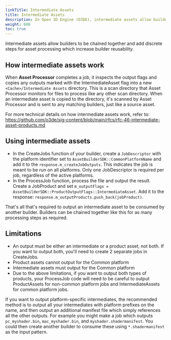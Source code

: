 ```yaml
---
linkTitle: Intermediate Assets
title: Intermediate Assets
description: In Open 3D Engine (O3DE), intermediate assets allow builders to be chained together and add discrete steps for asset processing which increase builder reusability.
weight: 600
toc: true
---
```


Intermediate assets allow builders to be chained together and add discrete steps for asset processing which increase builder reusability.

## How intermediate assets work

When **Asset Processor** completes a job, it inspects the output flags and copies any outputs marked with the IntermediateAsset flag into a new `<Cache>/Intermediate Assets` directory.  This is a scan directory that Asset Processor monitors for files to process like any other scan directory.  When an intermediate asset is copied to the directory, it's scanned by Asset Processor and is sent to any matching builders, just like a source asset.

For more technical details on how intermediate assets work, refer to: https://github.com/o3de/sig-content/blob/main/rfcs/rfc-46-intermediate-asset-products.md

## Using intermediate assets

* In the CreateJobs function of your builder, create a `JobDescriptor` with the platform identifier set to `AssetBuilderSDK::CommonPlatformName` and add it to the `response.m_createJobOutputs`.  This indicates the job is meant to be run on all platforms. Only one JobDescriptor is required per job, regardless of the active platforms.
* In the ProcessJob function, process the file and output the result. Create a JobProduct and set `m_outputFlags = AssetBuilderSDK::ProductOutputFlags::IntermediateAsset`.  Add it to the response: `response.m_outputProducts.push_back(jobProduct)`.

That's all that's required to output an intermediate asset to be consumed by another builder.  Builders can be chained together like this for as many processing steps as required.

## Limitations
 * An output must be either an intermediate or a product asset, not both.  If you want to output both, you'll need to create 2 separate jobs in CreateJobs.
 * Product assets cannot output for the Common platform
 * Intermediate assets must output for the Common platform
 * Due to the above limitations, if you want to output both types of products, your ProcessJob code will need to be careful to output ProductAssets for non-common platform jobs and IntermediateAssets for common platform jobs.


If you want to output platform-specific intermediates, the recommended method is to output all your intermediates with platform prefixes on the name, and then output an additional manifest file which simply references all the other outputs.  For example you might make a job which outputs `pc_myshader.bin`, `mac_myshader.bin`, and `myshader.shadermanifest`.  You could then create another builder to consume these using `*.shadermanifest` as the input pattern.

